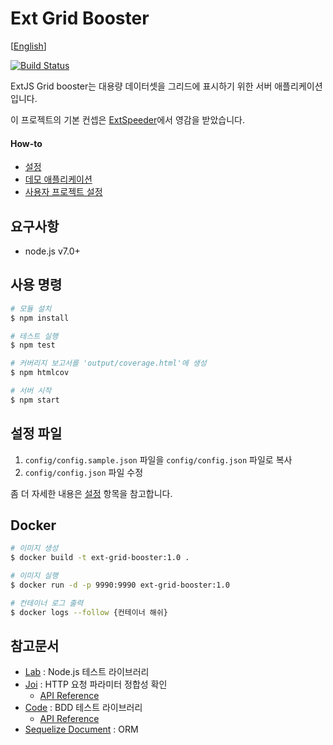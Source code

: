 # Ext Grid Booster
[[English](README.md)]

[![Build Status](https://travis-ci.org/lechuckroh/ext-grid-booster.svg?branch=master)](https://travis-ci.org/lechuckroh/ext-grid-booster)

ExtJS Grid booster는 대용량 데이터셋을 그리드에 표시하기 위한 서버 애플리케이션입니다.

이 프로젝트의 기본 컨셉은 [ExtSpeeder](http://www.extspeeder.com/)에서 영감을 받았습니다.

#### How-to
* [설정](docs/configuration_ko.md)
* [데모 애플리케이션](docs/demoapp_ko.md)
* [사용자 프로젝트 설정](docs/customization_ko.md)

## 요구사항
* node.js v7.0+

## 사용 명령

```bash
# 모듈 설치
$ npm install

# 테스트 실행
$ npm test

# 커버리지 보고서를 'output/coverage.html'에 생성
$ npm htmlcov

# 서버 시작
$ npm start
```

## 설정 파일
1. `config/config.sample.json` 파일을 `config/config.json` 파일로 복사
2. `config/config.json` 파일 수정

좀 더 자세한 내용은 [설정](docs/configuration_ko.md) 항목을 참고합니다.

## Docker
```bash
# 이미지 생성
$ docker build -t ext-grid-booster:1.0 .

# 이미지 실행
$ docker run -d -p 9990:9990 ext-grid-booster:1.0

# 컨테이너 로그 출력
$ docker logs --follow {컨테이너 해쉬}
```

## 참고문서
* [Lab](https://github.com/hapijs/lab) : Node.js 테스트 라이브러리
* [Joi](https://github.com/hapijs/joi) : HTTP 요청 파라미터 정합성 확인
    * [API Reference](https://github.com/hapijs/joi/blob/master/API.md)
* [Code](https://github.com/hapijs/code) : BDD 테스트 라이브러리
    * [API Reference](https://github.com/hapijs/code/blob/master/API.md)
* [Sequelize Document](http://docs.sequelizejs.com/en/latest/) : ORM
